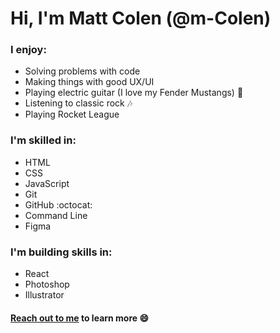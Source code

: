 # Hi, I'm Matt Colen (@m-Colen) 

### I enjoy:

* Solving problems with code
* Making things with good UX/UI
* Playing electric guitar (I love my Fender Mustangs) :guitar:
* Listening to classic rock :notes:
* Playing Rocket League 

### I'm skilled in:

* HTML
* CSS
* JavaScript
* Git
* GitHub :octocat:
* Command Line
* Figma

### I'm building skills in:

* React
* Photoshop
* Illustrator

#### [Reach out to me](mailto:mzcolen@gmail.com) to learn more :smile:
